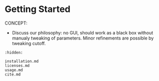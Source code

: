 # Getting Started

CONCEPT:

- Discuss our philosophy: no GUI, should work as a black box without manualy tweaking of parameters. Minor refinements are possible by tweaking cutoff.

```{toctree}
:hidden:

installation.md
licenses.md
usage.md
cite.md
```
